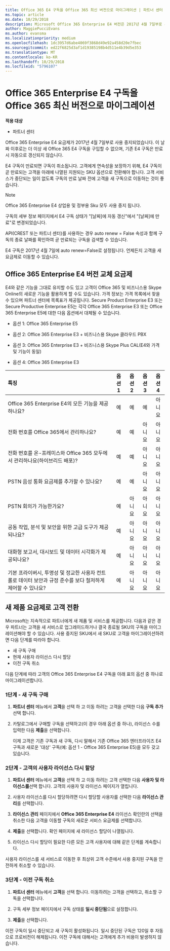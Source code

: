 ```yaml
---
title: Office 365 E4 구독을 Office 365 최신 버전으로 마이그레이션 | 파트너 센터
ms.topic: article
ms.date: 10/29/2018
description: Microsoft Office 365 Enterprise E4 버전은 2017년 4월 7일부로 사용 중지되었습니다. 고객 구독을 Office 365 최신 버전으로 마이그레이션하는 방법을 알아보세요.
author: MaggiePucciEvans
ms.author: evansma
ms.localizationpriority: medium
ms.openlocfilehash: 1dc3957d6abe4069f3868d49e92a458d20e7fbec
ms.sourcegitcommit: ed22f6825d3af1d19385198b4d511e4b39d5e353
ms.translationtype: MT
ms.contentlocale: ko-KR
ms.lasthandoff: 10/29/2018
ms.locfileid: "5796107"
---
```

# <a name="migrate-office-365-e4-subscriptions-to-newer-office-365-versions"></a>Office 365 Enterprise E4 구독을 Office 365 최신 버전으로 마이그레이션

**적용 대상**

-  파트너 센터

Office 365 Enterprise E4 요금제가 2017년 4월 7일부로 사용 중지되었습니다. 이 날짜 이후로는 더 이상 새 Office 365 E4 구독을 구입할 수 없으며, 기존 E4 구독은 만료 시 자동으로 갱신되지 않습니다.

E4 구독이 만료되면 구독이 취소됩니다. 고객에게 연속성을 보장하기 위해, E4 구독이 곧 만료되는 고객을 아래에 나열된 지원되는 SKU 옵션으로 전환해야 합니다. 고객 서비스가 중단되는 일이 없도록 구독의 만료 날짜 전에 고객을 새 구독으로 이동하는 것이 좋습니다. 

> [!NOTE]  
>  Office 365 Enterprise E4 상업용 및 정부용 Sku 모두 사용 중지 됩니다.
 
구독의 세부 정보 페이지에서 E4 구독 상태가 "[날짜]에 자동 갱신"에서 "[날짜]에 만료"로 변경되었습니다. 

API(CREST 또는 파트너 센터)를 사용하는 경우 auto renew = False 속성과 함께 구독의 종료 날짜를 확인하여 곧 만료되는 구독을 검색할 수 있습니다. 

E4 구독은 2017년 4월 7일에 auto renew=False로 설정됩니다. 언제든지 고객을 새 요금제로 이동할 수 있습니다. 

## <a name="office-365-enterprise-e4-edition-replacement-plans"></a>Office 365 Enterprise E4 버전 교체 요금제

E4와 같은 기능을 그대로 유지할 수도 있고 고객이 Office 365 및 비즈니스용 Skype Online의 새로운 기능을 활용하게 할 수도 있습니다. 가격 정보는 가격 목록에서 찾을 수 있으며 파트너 센터에 목록표가 제공됩니다. Secure Product Enterprise E3 또는 Secure Productive Enterprise E5는 각각 Office 365 Enterprise E3 또는 Office 365 Enterprise E5에 대한 다음 옵션에서 대체될 수 있습니다.

- 옵션 1: Office 365 Enterprise E5

- 옵션 2: Office 365 Enterprise E3 + 비즈니스용 Skype 클라우드 PBX

- 옵션 3: Office 365 Enterprise E3 + 비즈니스용 Skype Plus CAL(E4와 가격 및 기능이 동일)

- 옵션 4: Office 365 Enterprise E3


| 특징 | 옵션 1 | 옵션 2 | 옵션 3 | 옵션 4 |
| :---    | :------: |   :---:  |   :---:  |   :---:  |
| Office 365 Enterprise E4의 모든 기능을 제공하나요? | 예 | 예 | 예 | 아니요 |
| 전화 번호를 Office 365에서 관리하나요? | 예 | 예 | 아니요 | 아니요 |
| 전화 번호를 온-프레미스와 Office 365 모두에서 관리하나요(하이브리드 배포)? | 예 | 예 | 아니요 | 아니요 |
| PSTN 음성 통화 요금제를 추가할 수 있나요? | 예 | 예 | 아니요 | 아니요 |
| PSTN 회의가 가능한가요? | 예 | 아니요 | 아니요 | 아니요 |
| 공동 작업, 분석 및 보안을 위한 고급 도구가 제공되나요? | 예 | 아니요 | 아니요 | 아니요 |
| 대화형 보고서, 대시보드 및 데이터 시각화가 제공되나요? | 예 | 아니요 | 아니요 | 아니요 | 
| 기본 프라이버시, 투명성 및 정교한 사용자 컨트롤로 데이터 보안과 규정 준수를 보다 철저하게 제어할 수 있나요? | 예 | 아니요 | 아니요 | 아니요 | 

## <a name="transition-customers-to-new-product-plans"></a>새 제품 요금제로 고객 전환

Microsoft는 지속적으로 파트너에게 새 제품 및 서비스를 제공합니다. 다음과 같은 경우 파트너는 고객을 새 서비스로 업그레이드하거나 결국 종료될 SKU의 구독을 마이그레이션해야 할 수 있습니다. 사용 중지된 SKU에서 새 SKU로 고객을 마이그레이션하려면 다음 단계를 따라야 합니다.

-   새 구독 구매
-   현재 사용자 라이선스 다시 할당
-   이전 구독 취소

다음 단계에 따라 고객의 Office 365 Enterprise E4 구독을 아래 표의 옵션 중 하나로 마이그레이션합니다.

### <a name="step-1---purchase-the-new-subscription"></a>1단계 - 새 구독 구매

1. **파트너 센터** 메뉴에서 **고객**을 선택 하 고 이동 하려는 고객을 선택한 다음 **구독 추가**선택 합니다.

2. 카탈로그에서 구매할 구독을 선택하고(이 경우 아래 옵션 중 하나), 라이선스 수를 입력한 다음 **제출**을 선택합니다.

   이제 고객은 기존 구독과 새 구독, 다시 말해서 기존 Office 365 엔터프라이즈 E4 구독과 새로운 '대상' 구독(예: 옵션 1 - Office 365 Enterprise E5)을 모두 갖고 있습니다.

### <a name="step-2---reassign-the-customers-users-licenses"></a>2단계 - 고객의 사용자 라이선스 다시 할당

1. **파트너 센터** 메뉴에서 **고객**을 선택 하 고 이동 하려는 고객 선택한 다음 **사용자 및 라이선스를**선택 합니다. 고객의 사용자 및 라이선스 페이지가 열립니다.

2. 사용자 라이선스를 다시 할당하려면 다시 할당할 사용자를 선택한 다음 **라이선스 관리**를 선택합니다.

3. **라이선스 관리** 페이지에서 **Office 365 Enterprise E4** 라이선스 확인란의 선택을 취소한 다음 고객을 이동할 구독의 새로운 서비스 요금제를 선택합니다.

4. **제출**을 선택합니다. 확인 페이지에 새 라이선스 할당이 나열됩니다.

5. 라이선스 다시 할당이 필요한 다른 모든 고객 사용자에 대해 같은 단계를 계속합니다.

사용자 라이선스를 새 서비스로 이동한 후 최상위 고객 수준에서 사용 중지된 구독을 안전하게 취소할 수 있습니다.

### <a name="step-3---cancel-the-old-subscription"></a>3단계 - 이전 구독 취소

1. **파트너 센터** 메뉴에서 **고객**을 선택 합니다. 이동하려는 고객을 선택하고, 취소할 구독을 선택합니다.

2. 구독 세부 정보 페이지에서 구독 상태를 **일시 중단됨**으로 설정합니다.

3. **제출**을 선택합니다.

이전 구독이 일시 중단되고 새 구독이 활성화됩니다. 일시 중단된 구독은 120일 후 자동으로 프로비전이 해제됩니다. 이전 구독에 대해서는 고객에게 추가 비용이 발생하지 않습니다.



 



